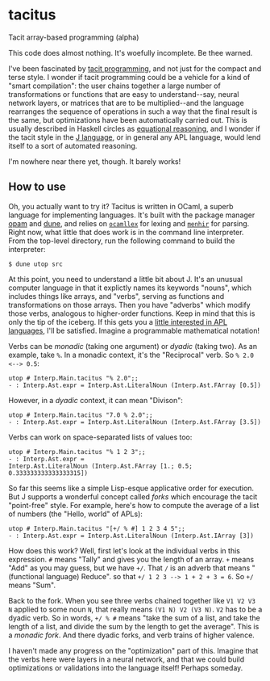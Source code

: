 # tacitus
Tacit array-based programming (alpha)

This code does almost nothing. It's woefully incomplete. Be thee warned.

I've been fascinated by [tacit programming](https://en.wikipedia.org/wiki/Tacit_programming), and not just for the compact and terse style. I wonder if tacit programming could be a vehicle for a kind of "smart compilation": the user chains together a large number of transformations or functions that are easy to understand--say, neural network layers, or matrices that are to be multiplied--and the language rearranges the sequence of operations in such a way that the final result is the same, but optimizations have been automatically carried out. This is usually described in Haskell circles as [equational reasoning](http://www-cs-students.stanford.edu/~blynn/haskell/eqreason.html), and I wonder if the tacit style in the [J language](https://www.jsoftware.com/#/), or in general any APL language, would lend itself to a sort of automated reasoning.

I'm nowhere near there yet, though. It barely works!

## How to use
Oh, you actually want to try it? Tacitus is written in OCaml, a superb language for implementing languages. It's built with the package manager [opam](https://opam.ocaml.org/) and [dune](https://dune.build/), and relies on [`ocamllex`](https://dev.realworldocaml.org/parsing-with-ocamllex-and-menhir.html) for lexing and [`menhir`](https://gallium.inria.fr/~fpottier/menhir/) for parsing. Right now, what little that does work is in the command line interpreter. From the top-level directory, run the following command to build the interpreter:

```
$ dune utop src
```
At this point, you need to understand a little bit about J.  It's an unusual computer language in that it explictly names its keywords "nouns", which includes things like arrays, and "verbs", serving as functions and transformations on those arrays. Then you have "adverbs" which modify those verbs, analogous to higher-order functions. Keep in mind that this is only the tip of the iceberg. If this gets you a [little interested in APL languages](https://news.ycombinator.com/item?id=22831931), I'll be satisfied. Imagine a programmable mathematical notation!

Verbs can be _monadic_ (taking one argument) or _dyadic_ (taking two). As an example, take `%`. In a monadic context, it's the "Reciprocal" verb. So `% 2.0 <--> 0.5`:

```
utop # Interp.Main.tacitus "% 2.0";;
- : Interp.Ast.expr = Interp.Ast.LiteralNoun (Interp.Ast.FArray [0.5])
```

However, in a _dyadic_ context, it can mean "Divison":
```
utop # Interp.Main.tacitus "7.0 % 2.0";;
- : Interp.Ast.expr = Interp.Ast.LiteralNoun (Interp.Ast.FArray [3.5])
```
Verbs can work on space-separated lists of values too:
```
utop # Interp.Main.tacitus "% 1 2 3";;
- : Interp.Ast.expr =
Interp.Ast.LiteralNoun (Interp.Ast.FArray [1.; 0.5; 0.333333333333333315])
```
So far this seems like a simple Lisp-esque applicative order for execution. But J supports a wonderful concept called _forks_ which encourage the tacit "point-free" style. For example, here's how to compute the average of a list of numbers (the "Hello, world" of APLs):

```
utop # Interp.Main.tacitus "[+/ % #] 1 2 3 4 5";;
- : Interp.Ast.expr = Interp.Ast.LiteralNoun (Interp.Ast.IArray [3])
```
How does this work? Well, first let's look at the individual verbs in this expression. `#` means "Tally" and gives you the length of an array. `+` means "Add" as you may guess, but we have `+/`. That `/` is an adverb that means "(functional language) Reduce". so that `+/ 1 2 3 --> 1 + 2 + 3 = 6`. So `+/` means "Sum".

Back to the fork. When you see three verbs chained together like `V1 V2 V3 N` applied to some noun `N`, that really means `(V1 N) V2 (V3 N)`. `V2` has to be a dyadic verb. So in words, `+/ % #` means "take the sum of a list, and take the length of a list, and divide the sum by the length to get the average". This is a _monadic fork_. And there dyadic forks, and verb trains of higher valence.

I haven't made any progress on the "optimization" part of this. Imagine that the verbs here were layers in a neural network, and that we could build optimizations or validations into the language itself! Perhaps someday.
